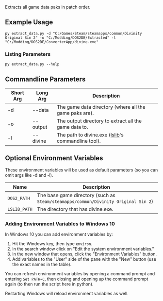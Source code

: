 Extracts all game data paks in patch order.

## Example Usage

```
py extract_data.py -d "C:/Games/Steam/steamapps/common/Divinity Original Sin 2" -o "C:/Modding/DOS2DE/Extracted" -l "C:/Modding/DOS2DE/ConverterApp/divine.exe"
```

### Listing Parameters
```
py extract_data.py --help
```

## Commandline Parameters

| Short Arg  | Long Arg | Description |
| ------------- | ------------- | ------------- |
| -d | --data | The game data directory (where all the game paks are). |
| -o | --output | The output directory to extract all the game data to. |
| -l | --divine | The path to divine.exe ([lslib](https://github.com/Norbyte/lslib/releases/latest)'s commandline tool). |

## Optional Environment Variables

These environment variables will be used as default parameters (so you can omit args like -d and -l).  

| Name  | Description |
| ------------- | ------------- |
| `DOS2_PATH` | The base game directory (such as `Steam/steamapps/common/Divinity Original Sin 2`) |
| `LSLIB_PATH` | The directory that has divine.exe. |

### Adding Environment Variables to Windows 10
In Windows 10 you can add environment variables by:
1. Hit the Windows key, then type `environ`.
2. In the search window click on "Edit the system environment variables."
3. In the new window that opens, click the "Environment Variables" button.
4. Add variables to the "User" side of the pane with the "New" button (use the exact names in the table).

You can refresh environment variables by opening a command prompt and entering `Set PATH=C`, then closing and opening up the command prompt again (to then run the script here in python).

Restarting Windows will reload environment variables as well.